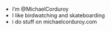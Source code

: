 <marquee><h1 align="center" style="font-size: 22px; opacity: 0.5;"> #SWAG IS FOREVER</h1></marquee>




- I’m @MichaelCorduroy
- I like birdwatching and skateboarding
- i do stuff on michaelcorduroy.com
